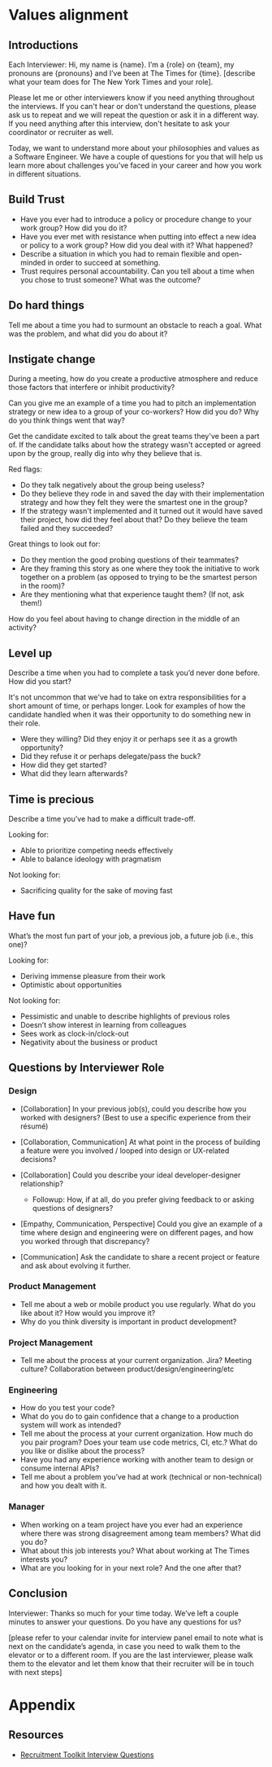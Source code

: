 # Values alignment

## Introductions

Each Interviewer: Hi, my name is {name}. I’m a {role} on {team}, my pronouns are {pronouns} and I’ve been at The Times for {time}.
[describe what your team does for The New York Times and your role].

Please let me or other interviewers know if you need anything throughout the interviews. If you can't hear or don't understand the questions, please ask us to repeat and we will repeat the question or ask it in a different way. If you need anything after this interview, don't hesitate to ask your coordinator or recruiter as well.

Today, we want to understand more about your philosophies and values as a
Software Engineer. We have a couple of questions for you that will help us learn
more about challenges you’ve faced in your career and how you work in different
situations.

## Build Trust

-   Have you ever had to introduce a policy or procedure change to your work
    group? How did you do it?
-   Have you ever met with resistance when putting into effect a new idea or
    policy to a work group? How did you deal with it? What happened?
-   Describe a situation in which you had to remain flexible and open-minded in
    order to succeed at something.
-   Trust requires personal accountability. Can you tell about a time when you
    chose to trust someone? What was the outcome?

## Do hard things

Tell me about a time you had to surmount an obstacle to reach a goal. What was
the problem, and what did you do about it?

## Instigate change

During a meeting, how do you create a productive atmosphere and reduce those
factors that interfere or inhibit productivity?

Can you give me an example of a time you had to pitch an implementation strategy
or new idea to a group of your co-workers? How did you do? Why do you think
things went that way?

Get the candidate excited to talk about the great teams they've been a part of.
If the candidate talks about how the strategy wasn't accepted or agreed upon by
the group, really dig into why they believe that is.

Red flags:

-   Do they talk negatively about the group being useless?
-   Do they believe they rode in and saved the day with their implementation
    strategy and how they felt they were the smartest one in the group?
-   If the strategy wasn't implemented and it turned out it would have saved
    their project, how did they feel about that? Do they believe the team failed
    and they succeeded?

Great things to look out for:

-   Do they mention the good probing questions of their teammates?
-   Are they framing this story as one where they took the initiative to work
    together on a problem (as opposed to trying to be the smartest person in the
    room)?
-   Are they mentioning what that experience taught them? (If not, ask them!)

How do you feel about having to change direction in the middle of an activity?

## Level up

Describe a time when you had to complete a task you’d never done before. How did
you start?

It's not uncommon that we've had to take on extra responsibilities for a short
amount of time, or perhaps longer. Look for examples of how the candidate
handled when it was their opportunity to do something new in their role.

-   Were they willing? Did they enjoy it or perhaps see it as a growth
    opportunity?
-   Did they refuse it or perhaps delegate/pass the buck?
-   How did they get started?
-   What did they learn afterwards?

## Time is precious

Describe a time you’ve had to make a difficult trade-off.

Looking for:

-   Able to prioritize competing needs effectively
-   Able to balance ideology with pragmatism

Not looking for:

-   Sacrificing quality for the sake of moving fast

## Have fun

What’s the most fun part of your job, a previous job, a future job (i.e., this
one)?

Looking for:

-   Deriving immense pleasure from their work
-   Optimistic about opportunities

Not looking for:

-   Pessimistic and unable to describe highlights of previous roles
-   Doesn’t show interest in learning from colleagues
-   Sees work as clock-in/clock-out
-   Negativity about the business or product

## Questions by Interviewer Role

### Design

-   [Collaboration] In your previous job(s), could you describe how you worked
    with designers? (Best to use a specific experience from their résumé)
-   [Collaboration, Communication] At what point in the process of building a
    feature were you involved / looped into design or UX-related decisions?
-   [Collaboration] Could you describe your ideal developer-designer
    relationship?

    -   Followup: How, if at all, do you prefer giving feedback to or asking
        questions of designers?

-   [Empathy, Communication, Perspective] Could you give an example of a time
    where design and engineering were on different pages, and how you worked
    through that discrepancy?
-   [Communication] Ask the candidate to share a recent project or feature and
    ask about evolving it further.

### Product Management

-   Tell me about a web or mobile product you use regularly. What do you like
    about it? How would you improve it?
-   Why do you think diversity is important in product development?

### Project Management

-   Tell me about the process at your current organization. Jira? Meeting
    culture? Collaboration between product/design/engineering/etc

### Engineering

-   How do you test your code?
-   What do you do to gain confidence that a change to a production system will
    work as intended?
-   Tell me about the process at your current organization. How much do you pair
    program? Does your team use code metrics, CI, etc.? What do you like or
    dislike about the process?
-   Have you had any experience working with another team to design or consume
    internal APIs?
-   Tell me about a problem you’ve had at work (technical or non-technical) and
    how you dealt with it.

### Manager

-   When working on a team project have you ever had an experience where there
    was strong disagreement among team members? What did you do?
-   What about this job interests you? What about working at The Times interests
    you?
-   What are you looking for in your next role? And the one after that?

## Conclusion

Interviewer: Thanks so much for your time today. We’ve left a couple minutes to
answer your questions. Do you have any questions for us?

[please refer to your calendar invite for interview panel email to note what is
next on the candidate’s agenda, in case you need to walk them to the elevator or
to a different room. If you are the last interviewer, please walk them to the
elevator and let them know that their recruiter will be in touch with next
steps]

# Appendix

## Resources

-   [Recruitment Toolkit Interview Questions](https://sites.google.com/nytimes.com/recruitment-toolkit/interview-questions)
